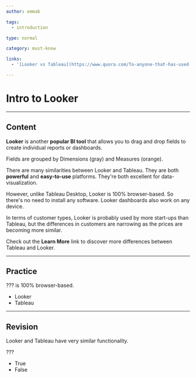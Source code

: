 ```yaml
---
author: emmab

tags:
  - introduction

type: normal

category: must-know

links:
  - '[Looker vs Tableau](https://www.quora.com/To-anyone-that-has-used-Looker-how-would-you-compare-it-to-Tableau-in-terms-of-price-capabilities){website}'

---
```

# Intro to Looker

---
## Content

**Looker** is another **popular BI tool** that allows you to drag and drop fields to create individual reports or dashboards. 

Fields are grouped by Dimensions (gray) and Measures (orange).

There are many similarities between Looker and Tableau. They are both **powerful** and **easy-to-use** platforms. They're both excellent for data-visualization.

However, unlike Tableau Desktop, Looker is 100% browser-based. So there's no need to install any software. Looker dashboards also work on any device.

In terms of customer types, Looker is probably used by more start-ups than Tableau, but the differences in customers are narrowing as the prices are becoming more similar. 

Check out the **Learn More** link to discover more differences between Tableau and Looker.


---
## Practice

??? is 100% browser-based.

- Looker
- Tableau


---
## Revision

Looker and Tableau have very similar functionality.

???

- True
- False
